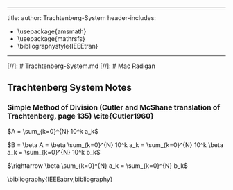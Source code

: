 
---
title: 
author: Trachtenberg-System
header-includes:
 - \usepackage{amsmath}
 - \usepackage{mathrsfs}
 - \bibliographystyle{IEEEtran}
---
[//]: # Trachtenberg-System.md
[//]: # Mac Radigan

## Trachtenberg System Notes

### Simple Method of Division (Cutler and McShane translation of Trachtenberg, page 135) \cite{Cutler1960}

$A = \sum_{k=0}^{N} 10^k a_k$

$B = \beta A = \beta \sum_{k=0}^{N} 10^k a_k = \sum_{k=0}^{N} 10^k \beta a_k = \sum_{k=0}^{N} 10^k b_k$

$\rightarrow \beta \sum_{k=0}^{N} a_k = \sum_{k=0}^{N} b_k$


\bibliography{IEEEabrv,bibliography}
